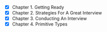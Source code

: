 - [x] Chapter 1. Getting Ready
- [x] Chapter 2. Strategies For A Great Interview
- [x] Chapter 3. Conducting An Interview
- [x] Chapter 4. Primitive Types
